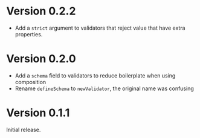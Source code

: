 # Version 0.2.2

 * Add a `strict` argument to validators that reject value that have extra properties.

# Version 0.2.0

 * Add a `schema` field to validators to reduce boilerplate when
   using composition
 * Rename `defineSchema` to `newValidator`, the original name was confusing


# Version 0.1.1

Initial release.